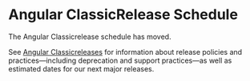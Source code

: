 # Angular ClassicRelease Schedule

The Angular Classicrelease schedule has moved. 

See [Angular Classicreleases](https://angular.io/guide/releases "Angular Classicreleases") for information about release policies and practices&mdash;including deprecation and support practices&mdash;as well as estimated dates for our next major releases. 

